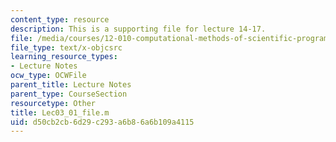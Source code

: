 ```yaml
---
content_type: resource
description: This is a supporting file for lecture 14-17.
file: /media/courses/12-010-computational-methods-of-scientific-programming-fall-2011/d50cb2cb6d29c293a6b86a6b109a4115_Lec03_01_file.m
file_type: text/x-objcsrc
learning_resource_types:
- Lecture Notes
ocw_type: OCWFile
parent_title: Lecture Notes
parent_type: CourseSection
resourcetype: Other
title: Lec03_01_file.m
uid: d50cb2cb-6d29-c293-a6b8-6a6b109a4115
---
```

